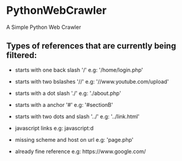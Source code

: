 # PythonWebCrawler
A Simple Python Web Crawler

## Types of references that are currently being filtered:
* starts with one back slash '/'
   e.g: '/home/login.php'

* starts with two bslashes '//'
   e.g:  '//www<!-- -->.youtube.com/upload'

* starts with a dot slash './'
   e.g: './about.php'
* starts with a anchor '#'
   e.g: '#sectionB'

* starts with two dots and slash '../'
   e.g: '../link.html'

* javascript links
   e.g: javascript:d
  

* missing scheme and host on url
   e.g: 'page.php'

* already fine reference
   e.g: https<!-- -->://ww<!-- -->w.goo<!-- -->gle.<!-- -->co<!-- -->m/